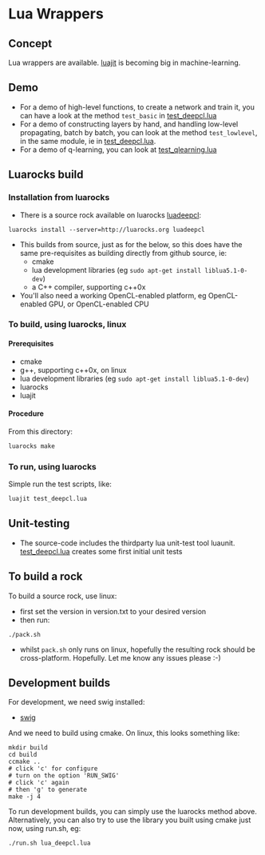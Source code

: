 # Lua Wrappers

## Concept

Lua wrappers are available.  [luajit](http://luajit.org) is becoming big in machine-learning.

## Demo

* For a demo of high-level functions, to create a network and train it, you can have a look at the method `test_basic` in [test_deepcl.lua](test_deepcl.lua)
* For a demo of constructing layers by hand, and handling low-level propagating, batch by batch, you can look at the method `test_lowlevel`, in the same module, ie in [test_deepcl.lua](test_deepcl.lua).
* For a demo of q-learning, you can look at [test_qlearning.lua](test_qlearning.lua)

## Luarocks build

### Installation from luarocks

* There is a source rock available on luarocks [luadeepcl](http://luarocks.org/modules/hughperkins/luadeepcl):

```
luarocks install --server=http://luarocks.org luadeepcl
```
* This builds from source, just as for the below, so this does have the same pre-requisites as building 
directly from github source, ie:
  * cmake
  * lua development libraries (eg `sudo apt-get install liblua5.1-0-dev`)
  * a C++ compiler, supporting c++0x
* You'll also need a working OpenCL-enabled platform, eg OpenCL-enabled GPU, or OpenCL-enabled CPU

### To build, using luarocks, linux

#### Prerequisites

* cmake
* g++, supporting c++0x, on linux
* lua development libraries (eg `sudo apt-get install liblua5.1-0-dev`)
* luarocks
* luajit

#### Procedure

From this directory:
```bash
luarocks make
```

### To run, using luarocks

Simple run the test scripts, like:
```bash
luajit test_deepcl.lua
```

## Unit-testing

* The source-code includes the thirdparty lua unit-test tool luaunit.  [test_deepcl.lua](test_deepcl.lua)
creates some first initial unit tests

## To build a rock

To build a source rock, use linux:
* first set the version in version.txt to your desired version
* then run:
```
./pack.sh
```
* whilst `pack.sh` only runs on linux, hopefully the resulting rock should be cross-platform.  Hopefully.  Let
me know any issues please :-)

## Development builds

For development, we need swig installed:
* [swig](http://www.swig.org)

And we need to build using cmake.  On linux, this looks something like:
```
mkdir build
cd build
ccmake ..
# click 'c' for configure
# turn on the option 'RUN_SWIG'
# click 'c' again
# then 'g' to generate
make -j 4
```

To run development builds, you can simply use the luarocks method above.  Alternatively, you can also try to
use the library you built using cmake just now, using run.sh, eg:
```
./run.sh lua_deepcl.lua
```

